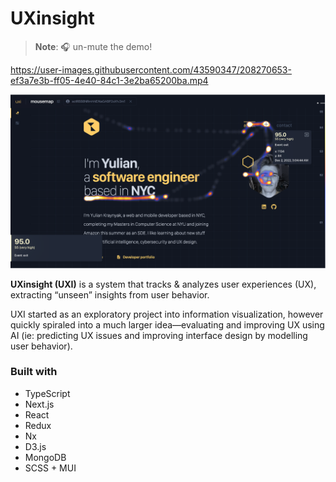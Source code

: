 # UXinsight

> **Note**: 🎧 un-mute the demo!

https://user-images.githubusercontent.com/43590347/208270653-ef3a7e3b-ff05-4e40-84c1-3e2ba65200ba.mp4

![uxi-screenshot](/assets/uxi-ss.png)

**UXinsight (UXI)** is a system that tracks & analyzes user experiences (UX), extracting “unseen” insights from user behavior.

UXI started as an exploratory project into information visualization, however quickly spiraled into a much larger idea—evaluating and improving UX using AI (ie: predicting UX issues and improving interface design by modelling user behavior). 

### Built with
- TypeScript
- Next.js
- React
- Redux
- Nx
- D3.js
- MongoDB
- SCSS + MUI
